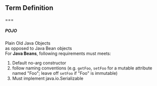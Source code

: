 ## Term Definition
===
##### POJO
Plain Old Java Objects	<br>
as opposed to Java Bean objects <br>
For <b>Java Beans</b>, following requirements must meets: <br>
1. Default no-arg constructor
2. follow naming conventions (e.g. `getFoo`, `setFoo` for a mutable attribute named "Foo"; leave off `setFoo` if "Foo" is immutable)
3. Must implement java.io.Serializable